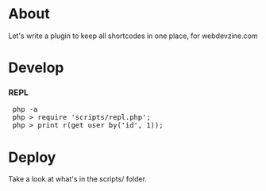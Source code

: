 
# About
Let's write a plugin to keep all shortcodes in one place, for webdevzine.com

# Develop
### REPL
<pre>
 php -a
 php > require 'scripts/repl.php';
 php > print_r(get_user_by('id', 1));
</pre>

# Deploy
Take a look at what's in the scripts/ folder.

